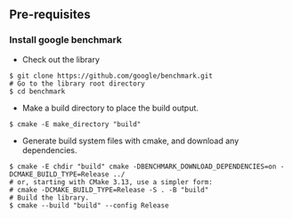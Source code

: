 ## Pre-requisites 

### Install google benchmark


* Check out the library
```
$ git clone https://github.com/google/benchmark.git
# Go to the library root directory
$ cd benchmark
```
* Make a build directory to place the build output.
```
$ cmake -E make_directory "build"
```
* Generate build system files with cmake, and download any dependencies.
```
$ cmake -E chdir "build" cmake -DBENCHMARK_DOWNLOAD_DEPENDENCIES=on -DCMAKE_BUILD_TYPE=Release ../
# or, starting with CMake 3.13, use a simpler form:
# cmake -DCMAKE_BUILD_TYPE=Release -S . -B "build"
# Build the library.
$ cmake --build "build" --config Release
```